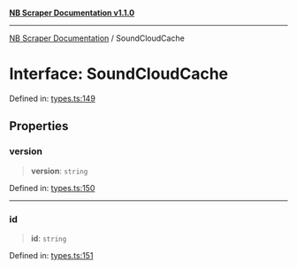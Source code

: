 [**NB Scraper Documentation v1.1.0**](../README.md)

***

[NB Scraper Documentation](../globals.md) / SoundCloudCache

# Interface: SoundCloudCache

Defined in: [types.ts:149](https://github.com/Chakszzz/NB-Scraper/blob/06c561b9f0d22405d402fc768994dc101fb84509/app/types.ts#L149)

## Properties

### version

> **version**: `string`

Defined in: [types.ts:150](https://github.com/Chakszzz/NB-Scraper/blob/06c561b9f0d22405d402fc768994dc101fb84509/app/types.ts#L150)

***

### id

> **id**: `string`

Defined in: [types.ts:151](https://github.com/Chakszzz/NB-Scraper/blob/06c561b9f0d22405d402fc768994dc101fb84509/app/types.ts#L151)
